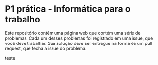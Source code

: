 # P1 prática - Informática para o trabalho

Este repositório contém uma página web que contém uma série de problemas. Cada um desses problemas foi registrado em uma issue, que você deve trabalhar. Sua solução deve ser entregue na forma de um pull request, que fecha a issue do problema.

teste
